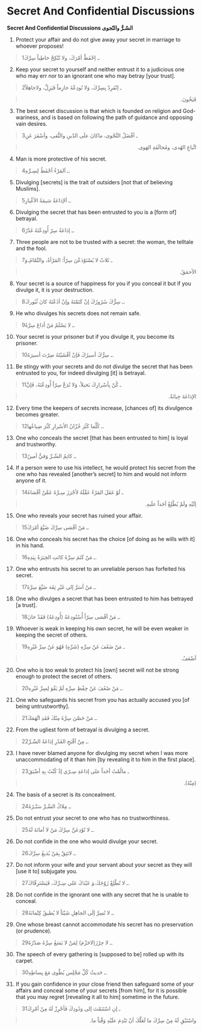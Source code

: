 Secret And Confidential Discussions
===================================

**Secret And Confidential Discussions السّـرُّ والنّجوى**

1. Protect your affair and do not give away your secret in marriage to
whoever proposes!

> 1ـ اِحْفَظْ أمْرَكَ، ولا تُنْكِحْ خاطِباً سِرَّكَ.

2. Keep your secret to yourself and neither entrust it to a judicious
one who may err nor to an ignorant one who may betray [your trust].

> 2ـ اِنْفَرِدْ بِسِرِّكَ، وَلا تُودِعْهُ حازِماً فَيَزِلَّ، ولاجاهِلاً
<blockquote dir="rtl">
  <p>
فَيَخُونَ.
  </p>
</blockquote>

3. The best secret discussion is that which is founded on religion and
God-wariness, and is based on following the path of guidance and
opposing vain desires.

> 3ـ أفْضَلُ النَّجْوى، ماكانَ علَى الدّينِ والتُّقى، وأسْفَرَ عَنِ
<blockquote dir="rtl">
  <p>
اتِّباعِ الهُدى، ومُخالَفَةِ الهَوى.
  </p>
</blockquote>

4. Man is more protective of his secret.

> 4ـ اَلمَرْءُ أحْفَظُ لِسِـرِّهِ.

5. Divulging [secrets] is the trait of outsiders [not that of believing
Muslims].

> 5ـ اَلإذاعَةُ شيمَةُ الأغْيارِ.

6. Divulging the secret that has been entrusted to you is a [form of]
betrayal.

> 6ـ إذاعَةُ سِرّ أُودِعْتَهُ غَدْرٌ.

7. Three people are not to be trusted with a secret: the woman, the
telltale and the fool.

> 7ـ ثَلاثٌ لا يُسْتَوْدَعْنَ سِرّاً: المَرْأةُ، والنَّمّامُ،وَ
<blockquote dir="rtl">
  <p>
الأحمَقُ.
  </p>
</blockquote>

8. Your secret is a source of happiness for you if you conceal it but if
you divulge it, it is your destruction.

> 8ـ سِرُّكَ سُرُورُكَ إنْ كَتَمْتَهُ وإنْ أذَعْتَهُ كانَ ثُبُوركَ.

9. He who divulges his secrets does not remain safe.

> 9ـ لا يَسْلَمُ مَنْ أذاعَ سِرَّهُ.

10. Your secret is your prisoner but if you divulge it, you become its
prisoner.

> 10ـ سِرُّكَ أسيرُكَ فَإنْ أفْشَيْتَهُ صِرْتَ أسيرَهُ.

11. Be stingy with your secrets and do not divulge the secret that has
been entrusted to you, for indeed divulging [it] is betrayal.

> 11ـ كُنْ بِأسْرارِكَ بَخيلاً، وَلا تُذِعْ سِرّاً أُودِعْتَهُ، فَإنَّ
<blockquote dir="rtl">
  <p>
الإذاعَةَ خِيانَةٌ.
  </p>
</blockquote>

12. Every time the keepers of secrets increase, [chances of] its
divulgence becomes greater.

> 12ـ كُلَّما كَثُرَ خُزّانُ الأسْرارِ كَثُرَ ضِياعُها.

13. One who conceals the secret [that has been entrusted to him] is
loyal and trustworthy.

> 13ـ كاتِمُ السِّـرِّ وَفيٌّ أمينٌ.

14. If a person were to use his intellect, he would protect his secret
from the one who has revealed [another’s secret] to him and would not
inform anyone of it.

> 14ـ لَوْ عَقَلَ المَرْءُ عَقْلَهُ لأحْرَزَ سِـرَّهُ عَمَّنْ أفْشاهُ
<blockquote dir="rtl">
  <p>
إلَيْهِ ولَمْ يُطْلِعْ أحَداً علَيهِ.
  </p>
</blockquote>

15. One who reveals your secret has ruined your affair.

> 15ـ مَنْ أفْشى سِرَّكَ ضَيَّعَ أمْرَكَ.

16. One who conceals his secret has the choice [of doing as he wills
with it] in his hand.

> 16ـ مَنْ كَتَمَ سِرَّهُ كانَتِ الخِيَرَةُ بِيَدِهِ.

17. One who entrusts his secret to an unreliable person has forfeited
his secret.

> 17ـ مَنْ أسَرَّ إلى غَيْرِ ثِقَة ضَيَّعَ سِرَّهُ.

18. One who divulges a secret that has been entrusted to him has
betrayed [a trust].

> 18ـ مَنْ أفْشى سِرّاً أُسْتُودِعَهُ (أُودِعَهُ) فَقَدْ خانَ.

19. Whoever is weak in keeping his own secret, he will be even weaker in
keeping the secret of others.

> 19ـ مَنْ ضَعُفَ عَنْ سِرِّهِ (شَرِّهِ) فَهُوَ عَنْ سِرِّ غَيْرِهِ
<blockquote dir="rtl">
  <p>
أضْعَفُ.
  </p>
</blockquote>

20. One who is too weak to protect his [own] secret will not be strong
enough to protect the secret of others.

> 20ـ مَنْ ضََعُفَ عَنْ حِفْظِ سِرِّهِ لَمْ يَقْوَ لِسِرِّ غَيْرِهِ.

21. One who safeguards his secret from you has actually accused you [of
being untrustworthy].

> 21ـ مَنْ حَصَّنَ سِرَّهُ مِنْكَ فَقَدِ اتَّهَمَكَ.

22. From the ugliest form of betrayal is divulging a secret.

> 22ـ مِنْ أقْبَحِ الغَدْرِ إذاعَةُ السِّـرِّ.

23. I have never blamed anyone for divulging my secret when I was more
unaccommodating of it than him [by revealing it to him in the first
place].

> 23ـ مالُمْتُ أحَداً على إذاعَةِ سِـرّي إذْ كُنْتُ بِهِ أضْيَقَ
<blockquote dir="rtl">
  <p>
(مِنْهُ).
  </p>
</blockquote>

24. The basis of a secret is its concealment.

> 24ـ مِلاكُ السِّـرِّ سَتْـرُهُ.

25. Do not entrust your secret to one who has no trustworthiness.

> 25ـ لا تُوْدِعَنَّ سِرَّكَ مَنْ لا أمانَةَ لَهُ.

26. Do not confide in the one who would divulge your secret.

> 26ـ لاتَثِقْ بِمَنْ يُذيعُ سِرَّكَ.

27. Do not inform your wife and your servant about your secret as they
will [use it to] subjugate you.

> 27ـ لا تُطْلِعْ زَوْجَكَ،وَ عَبْدَكَ عَلى سِـرِّكَ، فَيَسْتَرِقّاكَ.

28. Do not confide in the ignorant one with any secret that he is unable
to conceal.

> 28ـ لا تُسِرَّ إلَى الجاهِلِ شَيْئاً لا يُطيقُ كِتْمانَهُ.

29. One whose breast cannot accommodate his secret has no preservation
(or prudence).

> 29ـ لا حِرْزَ(لاحَزْمَ) لِمَنْ لا يَسَعُ سِرَّهُ صَدْرُهُ.

30. The speech of every gathering is [supposed to be] rolled up with its
carpet.

> 30ـ حَديثُ كُلِّ مَجْلِس يُطْوى مَعَ بِساطِهِ.

31. If you gain confidence in your close friend then safeguard some of
your affairs and conceal some of your secrets [from him], for it is
possible that you may regret [revealing it all to him] sometime in the
future.

> 31ـ إنِ اسْتَنَمْتَ إلى وَدُودِكَ فَأحْرِزْ لَهُ مِنْ أمْرِكَ
<blockquote dir="rtl">
  <p>
واسْتَبْقِ لَهُ مِنْ سِرِّكَ ما لَعَلَّكَ أنْ تَنْدِمَ علَيْهِ وَقْتاً
ما.
  </p>
</blockquote>


